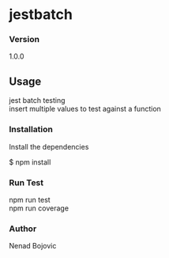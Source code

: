 # jestbatch

### Version
1.0.0

## Usage
jest batch testing  <br /> insert multiple values to test against a function
### Installation

Install the dependencies

$ npm install


### Run Test

npm run test <br />
npm run coverage <br />



### Author
Nenad Bojovic


